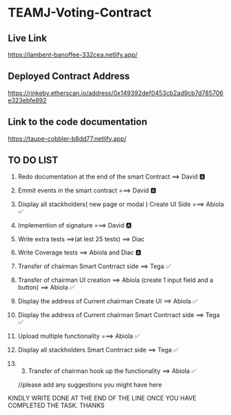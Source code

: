 # TEAMJ-Voting-Contract

## Live Link

https://lambent-banoffee-332cea.netlify.app/

## Deployed Contract Address

https://rinkeby.etherscan.io/address/0x149392def0453cb2ad9cb7d785706e323ebfe892

## Link to the code documentation

https://taupe-cobbler-b8dd77.netlify.app/

## TO DO LIST

1. Redo documentation at the end of the smart Contract ==> David 🅰️
2. Emmit events in the smart contract ===> David 🅰️
3. Display all stackholders( new page or modal ) Create UI Side ===> Abiola ✅
4. Implemention of signature ===> David 🅰️
5. Write extra tests ==>(at lest 25 tests) ==> Diac
6. Write Coverage tests ==> Abiola and Diac 🅰️
7. Transfer of chairman Smart Contrract side ==> Tega ✅
8. Transfer of chairman UI creation ==> Abiola (create 1 input field and a button) ==> Abiola ✅
9. Display the address of Current chairman Create UI ==> Abiola ✅
10. Display the address of Current chairman Smart Contrract side ==> Tega ✅
11. Upload multiple functionality ===> Abiola ✅
12. Display all stackholders Smart Contrract side ==> Tega ✅
13. 3. Transfer of chairman hook up the functionality ==> Abiola ✅

    //please add any suggestions you might have here

KINDLY WRITE DONE AT THE END OF THE LINE ONCE YOU HAVE COMPLETED THE TASK.
THANKS
